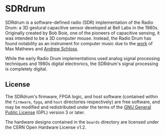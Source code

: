 # SDRdrum

SDRdrum is a software-defined radio (SDR) implementation of the Radio Drum: a 3D
gestural capacitive sensor developed at Bell Labs in the 1980s. Originally
created by Bob Boie, one of the pioneers of capacitive sensing, it was intended
to be a 3D computer mouse. Instead, the Radio Drum has found notability as an
instrument for computer music due to the [work](paper) of Max Mathews and
[Andrew Schloss](andy).

While the early Radio Drum implementations used analog signal processing
techniques and 1980s digital electronics, the SDRdrum's signal processing is
completely digital.

[paper]: https://quod.lib.umich.edu/i/icmc/bbp2372.1989.010/--radio-drum-as-a-synthesizer-controller?view=image
[andy]: https://people.finearts.uvic.ca/~aschloss

## License

The SDRdrum's firmware, FPGA logic, and host software (contained within the
`firmware`, `fpga`, and `host` directories respectively) are free software, and
may be modified and redistributed under the terms of the [GNU General Public License](gpl)
(GPL) version 3 or later.

The hardware designs contained in the `boards` directory are licensed under the
CERN Open Hardware License v1.2.

[gpl]: https://www.gnu.org/licenses/gpl-3.0.en.html
[ohl]: https://www.ohwr.org/licenses/cern-ohl/license_versions/v1.2
